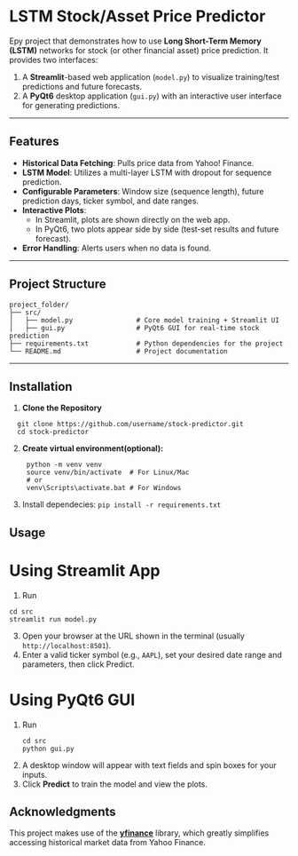 # LSTM Stock/Asset Price Predictor

Еру project that demonstrates how to use **Long Short-Term Memory (LSTM)** networks for stock (or other financial asset) price prediction. It provides two interfaces:
1. A **Streamlit**-based web application (`model.py`) to visualize training/test predictions and future forecasts.
2. A **PyQt6** desktop application (`gui.py`) with an interactive user interface for generating predictions.


---

## Features
- **Historical Data Fetching**: Pulls price data from Yahoo! Finance.
- **LSTM Model**: Utilizes a multi-layer LSTM with dropout for sequence prediction.
- **Configurable Parameters**: Window size (sequence length), future prediction days, ticker symbol, and date ranges.
- **Interactive Plots**: 
  - In Streamlit, plots are shown directly on the web app.
  - In PyQt6, two plots appear side by side (test-set results and future forecast).
- **Error Handling**: Alerts users when no data is found.

---

## Project Structure
```
project_folder/
├── src/
│   ├── model.py                # Core model training + Streamlit UI 
│   ├── gui.py                  # PyQt6 GUI for real-time stock prediction
├── requirements.txt            # Python dependencies for the project
└── README.md                   # Project documentation
```

---

## Installation

1. **Clone the Repository**
```
  git clone https://github.com/username/stock-predictor.git
  cd stock-predictor
```

2. **Create virtual environment(optional):**
   ```
    python -m venv venv
    source venv/bin/activate  # For Linux/Mac
    # or
    venv\Scripts\activate.bat # For Windows
   ```
3. Install dependecies:
   `pip install -r requirements.txt`

## Usage

# Using Streamlit App

1. Run
  ```
  cd src
  streamlit run model.py
  ```
3. Open your browser at the URL shown in the terminal (usually `http://localhost:8501`).
4. Enter a valid ticker symbol (e.g., `AAPL`), set your desired date range and parameters, then click Predict.

# Using PyQt6 GUI

1. Run
   ```
   cd src
   python gui.py
   ```
3. A desktop window will appear with text fields and spin boxes for your inputs.
4. Click **Predict** to train the model and view the plots.

   
## Acknowledgments

This project makes use of the **[yfinance](https://pypi.org/project/yfinance/)** library, which greatly simplifies accessing historical market data from Yahoo Finance.
